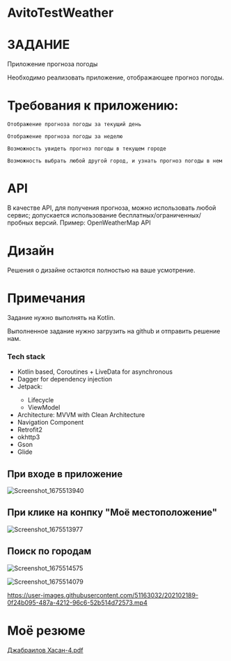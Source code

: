 # AvitoTestWeather
# ЗАДАНИЕ 
 Приложение прогноза погоды

 Необходимо реализовать приложение, отображающее прогноз погоды.
# Требования к приложению:

    Отображение прогноза погоды за текущий день
    
    Отображение прогноза погоды за неделю
    
    Возможность увидеть прогноз погоды в текущем городе
    
    Возможность выбрать любой другой город, и узнать прогноз погоды в нем

# API

 В качестве API, для получения прогноза, можно использовать любой сервис; допускается использование бесплатных/ограниченных/пробных версий.
 Пример: OpenWeatherMap API
# Дизайн

 Решения о дизайне остаются полностью на ваше усмотрение.
# Примечания

   Задание нужно выполнять на Kotlin.
    
   Выполненное задание нужно загрузить на github и отправить решение нам.


<h3>Tech stack</h3>
<ul>
<li>Kotlin based, Coroutines + LiveData for asynchronous</li>
<li>Dagger for dependency injection</li>

<li>Jetpack: </li>
  <ul>
  <li>Lifecycle</li>
  <li>ViewModel</li>
  </ul>
<li>Architecture: MVVM with Clean Architecture</li>
<li>Navigation Component</li>
<li>Retrofit2</li>
<li>okhttp3</li>
<li>Gson</li>
<li>Glide</li>
</ul>



<H2> При входе в приложение</H2>



![Screenshot_1675513940](https://user-images.githubusercontent.com/51163032/216768003-2b51fecb-fe15-4be2-a75f-bb8825fcb04b.png)




<H2>При клике на конпку "Моё местоположение"</H2>

![Screenshot_1675513977](https://user-images.githubusercontent.com/51163032/216768022-a249d990-aeb4-4123-b822-d3f90e706d79.png)



<H2>Поиск по городам</H2>

![Screenshot_1675514575](https://user-images.githubusercontent.com/51163032/216768316-752cb5af-71c9-417e-acc3-dfe7dd4b3f26.png)





![Screenshot_1675514079](https://user-images.githubusercontent.com/51163032/216768364-b31a70a0-9a59-468b-b816-9b48ca671f44.png)



https://user-images.githubusercontent.com/51163032/202102189-0f24b095-487a-4212-96c6-52b514d72573.mp4






<H1>Моё резюме</H1>


[Джабраилов Хасан-4.pdf](https://github.com/HasanDzhabailov/AvitoTestWeather/files/10608832/-4.pdf)

